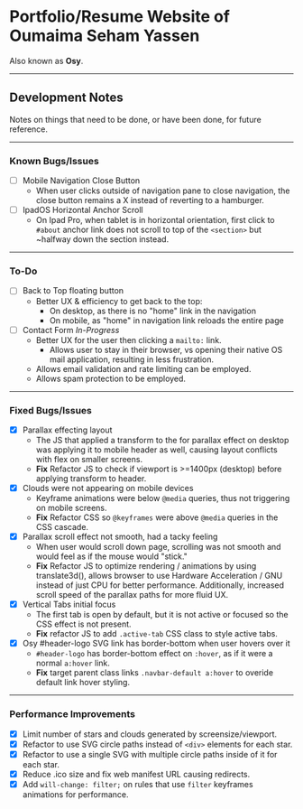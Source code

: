 # Portfolio/Resume Website of Oumaima Seham Yassen
Also known as **Osy**.

--- 
## Development Notes
Notes on things that need to be done, or have been done, for future reference. 

---

### Known Bugs/Issues
- [ ] Mobile Navigation Close Button
	- When user clicks outside of navigation pane to close navigation, the close button remains a X instead of reverting to a hamburger.
- [ ] IpadOS Horizontal Anchor Scroll
    - On Ipad Pro, when tablet is in horizontal orientation, first click to `#about` anchor link does not scroll to top of the `<section>` but ~halfway down the section instead.

---

### To-Do
- [ ] Back to Top floating button
	- Better UX & efficiency to get back to the top:
		- On desktop, as there is no "home" link in the navigation
		- On mobile, as "home" in navigation link reloads the entire page
- [ ] Contact Form *In-Progress*
	- Better UX for the user then clicking a `mailto:` link.
		- Allows user to stay in their browser, vs opening their native OS mail application, resulting in less frustration.
	- Allows email validation and rate limiting can be employed.
	- Allows spam protection to be employed.

---

### Fixed Bugs/Issues
- [x] Parallax effecting layout
	- The JS that applied a transform to the for parallax effect on desktop was applying it to mobile header as well, causing layout conflicts with flex on smaller screens.
	- **Fix** Refactor JS to check if viewport is >=1400px (desktop) before applying transform to header.
- [x] Clouds were not appearing on mobile devices
	- Keyframe animations were below `@media` queries, thus not triggering on mobile screens. 
	- **Fix** Refactor CSS so `@keyframes` were above `@media` queries in the CSS cascade.
- [x] Parallax scroll effect not smooth, had a tacky feeling
	- When user would scroll down page, scrolling was not smooth and would feel as if the mouse would "stick."
    - **Fix** Refactor JS to optimize rendering / animations by using translate3d(), allows browser to use Hardware Acceleration / GNU instead of just CPU for better performance. Additionally, increased scroll speed of the parallax paths for more fluid UX.
- [x] Vertical Tabs initial focus
	- The first tab is open by default, but it is not active or focused so the CSS effect is not present.
    - **Fix** refactor JS to add `.active-tab` CSS class to style active tabs.
- [x] Osy #header-logo SVG link has border-bottom when user hovers over it
    - `#header-logo` has border-bottom effect on `:hover`, as if it were a normal `a:hover` link.
	- **Fix** target parent class links `.navbar-default a:hover` to overide default link hover styling.

---

### Performance Improvements
- [x] Limit number of stars and clouds generated by screensize/viewport.
- [x] Refactor to use SVG circle paths instead of `<div>` elements for each star.
- [x] Refactor to use a single SVG with multiple circle paths inside of it for each star.
- [x] Reduce .ico size and fix web manifest URL causing redirects.
- [x] Add `will-change: filter;` on rules that use `filter` keyframes animations for performance.
